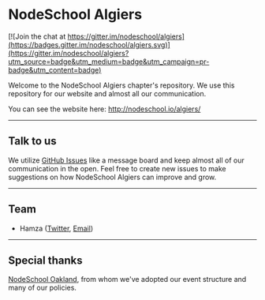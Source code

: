 # NodeSchool Algiers

[![Join the chat at https://gitter.im/nodeschool/algiers](https://badges.gitter.im/nodeschool/algiers.svg)](https://gitter.im/nodeschool/algiers?utm_source=badge&utm_medium=badge&utm_campaign=pr-badge&utm_content=badge)

Welcome to the NodeSchool Algiers chapter's repository. We use this
repository for our website and almost all our communication.

You can see the website here: http://nodeschool.io/algiers/

-----

## Talk to us

We utilize [GitHub Issues](https://github.com/nodeschool/algiers/issues) like a message board and keep almost all of our communication in the open. Feel free to create new issues to make suggestions on how NodeSchool Algiers can improve and grow.

-----

## Team

 - Hamza ([Twitter](https://twitter.com/ham_ism/), [Email](mailto:ismnoiet@gmail.com))

-----

## Special thanks

[NodeSchool Oakland](http://nodeschool.io/oakland/), from whom we've adopted our event structure and many of our policies.
